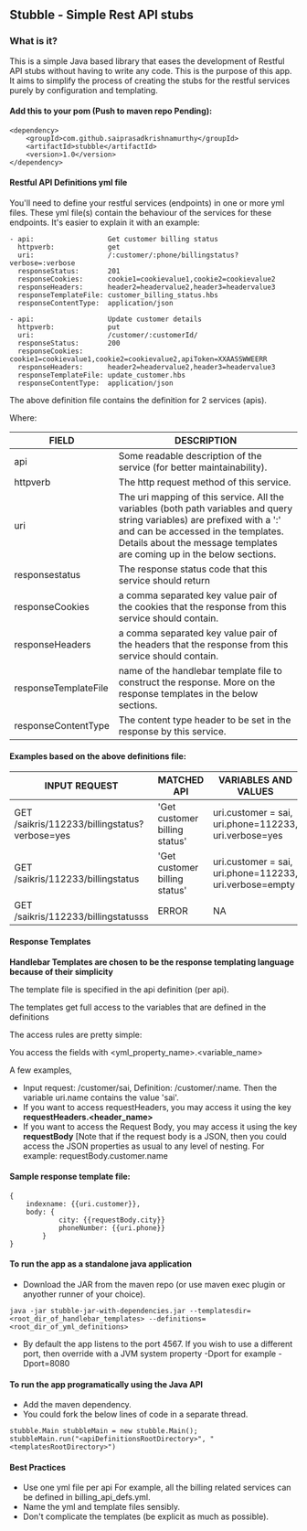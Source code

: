 ## Stubble - Simple Rest API stubs

### What is it?
This is a simple Java based library that eases the development of Restful API stubs without having to write any code.
This is the purpose of this app.
It aims to simplify the process of creating the stubs for the restful services purely by configuration and templating.

#### Add this to your pom (Push to maven repo Pending):

```
<dependency>
    <groupId>com.github.saiprasadkrishnamurthy</groupId>
    <artifactId>stubble</artifactId>
    <version>1.0</version>
</dependency>
```

#### Restful API Definitions yml file

You'll need to define your restful services (endpoints) in one or more yml files. These yml file(s) contain the behaviour of the services
for these endpoints. It's easier to explain it with an example:

```
- api:                  Get customer billing status
  httpverb:             get
  uri:                  /:customer/:phone/billingstatus?verbose=:verbose
  responseStatus:       201
  responseCookies:      cookie1=cookievalue1,cookie2=cookievalue2
  responseHeaders:      header2=headervalue2,header3=headervalue3
  responseTemplateFile: customer_billing_status.hbs
  responseContentType:  application/json

- api:                  Update customer details
  httpverb:             put
  uri:                  /customer/:customerId/
  responseStatus:       200
  responseCookies:      cookie1=cookievalue1,cookie2=cookievalue2,apiToken=XXAASSWWEERR
  responseHeaders:      header2=headervalue2,header3=headervalue3
  responseTemplateFile: update_customer.hbs
  responseContentType:  application/json
```

The above definition file contains the definition for 2 services (apis).

Where:

FIELD       |   DESCRIPTION |
------------|---------------|
api         |  Some readable description of the service (for better maintainability).|
httpverb    |  The http request method of this service.     |
uri | The uri mapping of this service. All the variables (both path variables and query string variables) are prefixed with a ':' and can be accessed in the templates. Details about the message templates are coming up in the below sections.  
responsestatus| The response status code that this service should return    |
responseCookies |   a comma separated key value pair of the cookies that the response from this service should contain. |
responseHeaders |   a comma separated key value pair of the headers that the response from this service should contain. |
responseTemplateFile | name of the handlebar template file to construct the response. More on the response templates in the below sections.|
responseContentType | The content type header to be set in the response by this service.|


#### Examples based on the above definitions file:
INPUT REQUEST           |   MATCHED API | VARIABLES AND VALUES |
------------------------|---------------| ---------------------|
GET /saikris/112233/billingstatus?verbose=yes |'Get customer billing status' | uri.customer = sai, uri.phone=112233, uri.verbose=yes|
GET /saikris/112233/billingstatus |'Get customer billing status' | uri.customer = sai, uri.phone=112233, uri.verbose=empty|
GET /saikris/112233/billingstatusss | ERROR | NA |


#### Response Templates

**Handlebar Templates are chosen to be the response templating language because of their simplicity**

The template file is specified in the api definition (per api).

The templates get full access to the variables that are defined in the definitions
 
The access rules are pretty simple:

You access the fields with <yml_property_name>.<variable_name>

A few examples, 
* Input request: /customer/sai, Definition: /customer/:name. Then the variable uri.name contains the value 'sai'.
* If you want to access requestHeaders, you may access it using the key **requestHeaders.<header_name>**
* If you want to access the Request Body, you may access it using the key **requestBody** [Note that 
if the request body is a JSON, then you could access the JSON properties as usual to any level of nesting. For example: requestBody.customer.name

#### Sample response template file:

```
{
    indexname: {{uri.customer}},
    body: {
            city: {{requestBody.city}}
            phoneNumber: {{uri.phone}}
        }
}
```

#### To run the app as a standalone java application

* Download the JAR from the maven repo (or use maven exec plugin or anyother runner of your choice).
``` 
java -jar stubble-jar-with-dependencies.jar --templatesdir=<root_dir_of_handlebar_templates> --definitions=<root_dir_of_yml_definitions> 
```
* By default the app listens to the port 4567. If you wish to use a different port, then override with a JVM system property -Dport
 for example -Dport=8080
 
 
#### To run the app programatically using the Java API

* Add the maven dependency.
* You could fork the below lines of code in a separate thread.
```
stubble.Main stubbleMain = new stubble.Main();
stubbleMain.run("<apiDefinitionsRootDirectory>", "<templatesRootDirectory>")
```
#### Best Practices

* Use one yml file per api For example, all the billing related services can be defined in billing_api_defs.yml.
* Name the yml and template files sensibly.
* Don't complicate the templates (be explicit as much as possible).





  





 



  
  
  
  







